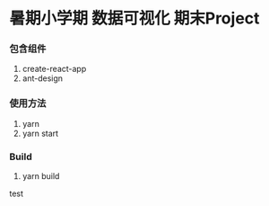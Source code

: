 # 暑期小学期 数据可视化 期末Project

### 包含组件

1. create-react-app
2. ant-design

### 使用方法

1. yarn
2. yarn start

### Build

1. yarn build

test
